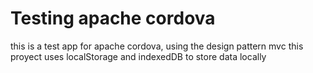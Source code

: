# Testing apache cordova
this is a test app for apache cordova, using the design pattern mvc
this proyect uses localStorage and indexedDB to store data locally
